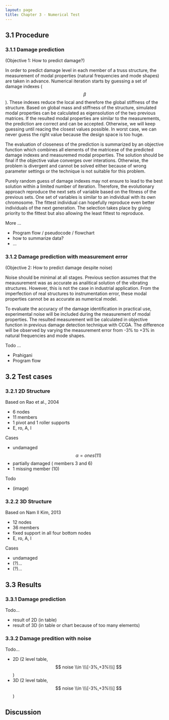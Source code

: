 ```yaml
---
layout: page
title: Chapter 3 - Numerical Test
---
```


## 3.1 Procedure

### 3.1.1 Damage prediction

(Objective 1: How to predict damage?)

In order to predict damage level in each member of a truss structure, the measurement of modal properties (natural frequencies and mode shapes) are taken in advance. Numerical iteration starts by guessing a set of damage indexes ($$ \beta $$). These indexes reduce the local and therefore the global stiffness of the structure. Based on global mass and stiffness of the structure, simulated modal properties can be calculated as eigensolution of the two previous matrices. If the resulted modal properties are similar to the measurements, the prediction are correct and can be accepted. Otherwise, we will keep guessing until reacing the closest values possible. In worst case, we can never guess the right value because the design space is too huge.

The evaluation of closeness of the prediction is summarized by an objective function which combines all elements of the matricese of the predicted damage indexes and measuremed modal properties. The solution should be final if the objective value converges over interations. Otherwise, the problem is divergent and cannot be solved either because of wrong parameter settings or the technique is not suitable for this problem.

Purely random guess of damage indexes may not ensure to lead to the best solution within a limited number of iteration. Therefore, the evolutionary approach reproduce the next sets of variable based on the fitness of the previous sets. One set of variables is similar to an individual with its own chromosome. The fittest individual can hopefully reproduce even better individuals of the next generation. The selection takes place by giving priority to the fittest but also allowing the least fittest to reproduce.

More ... 

- Program flow / pseudocode / flowchart
- how to summarize data?
- ...

### 3.1.2 Damage prediction with measurement error

(Objective 2: How to predict damage despite noise)

Noise should be minimal at all stages. Previous section assumes that the meausurement was as accurate as analitical solution of the vibrating structures. However, this is not the case in industrial application. From the imperfection of real structures to instrumentation error, these modal properties cannot be as accurate as numerical model.

To evaluate the accuracy of the damage identification in practical use, experimental noise will be included during the measurement of modal properties. The resulted measurement will be calculated in objective function in previous damage detection technique with CCGA. The difference will be observed by varying the measurement error from -3% to +3% in natural frequencies and mode shapes. 

Todo ...

- Prahigani 
- Program flow

## 3.2 Test cases

### 3.2.1 2D Structure

Based on Rao et al., 2004

- 6 nodes
- 11 members
- 1 pivot and 1 roller supports
- E, ro, A, l

Cases

- undamaged $$ \alpha = ones(11) $$
- partially damaged ( members 3 and 6)
- 1 missing member (10)

Todo

- (image)

### 3.2.2 3D Structure

Based on Nam Il Kim, 2013

- 12 nodes
- 36 members
- fixed support in all four bottom nodes
- E, ro, A, l

Cases

- undamaged
- (?)...
- (?)...

## 3.3 Results

### 3.3.1 Damage prediction

Todo...

- result of 2D (in table)
- result of 3D (in table or chart because of too many elements)

### 3.3.2 Damage predition with noise

Todo...

- 2D (2 level table, $$ noise \\in \\\[-3%,+3%\\\] $$ )
- 3D (2 level table, $$ noise \\in \\\[-3%,+3%\\\] $$ )

## Discussion


